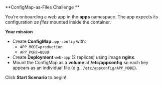 **ConfigMap-as-Files Challenge **

You’re onboarding a web app in the **apps** namespace. The app expects its configuration *as files* mounted inside the container.

**Your mission**
- Create **ConfigMap** `app-config` with:
  - `APP_MODE=production`
  - `APP_PORT=8080`
- Create **Deployment** `web-app` (2 replicas) using image **nginx**.
- Mount the ConfigMap as a **volume** at **/etc/appconfig** so each key appears as an individual file (e.g., `/etc/appconfig/APP_MODE`).

Click **Start Scenario** to begin!
